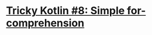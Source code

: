 # [Tricky Kotlin #8: Simple for-comprehension](https://www.codewars.com/kata/5a6f71185084d76d2000001b)